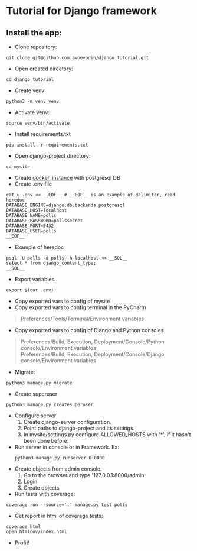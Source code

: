 # Tutorial for Django framework

## Install the app:
* Clone repository:
```shell
git clone git@github.com:avoevodin/django_tutorial.git
```
* Open created directory:
```shell
cd django_tutorial
```
* Create venv:
```shell
python3 -m venv venv
```
* Activate venv:
```shell
source venv/bin/activate
```
* Install requirements.txt
```shell
pip install -r requirements.txt
```
* Open django-project directory:
```shell
cd mysite
```
* Create [docker_instance](DOCKER_TUTORIAL.md) with postgresql DB
* Create .env file
```shell
cat > .env << __EOF__ # __EOF__ is an example of delimiter, read heredoc
DATABASE_ENGINE=django.db.backends.postgresql
DATABASE_HOST=localhost
DATABASE_NAME=polls
DATABASE_PASSWORD=pollssecret
DATABASE_PORT=5432
DATABASE_USER=polls
__EOF__
```
* Example of heredoc
```shell
psql -U polls -d polls -h localhost << __SQL__
select * from django_content_type;
__SQL__
```
* Export variables
```shell
export $(cat .env)
```
* Copy exported vars to config of mysite
* Copy exported vars to config terminal in the PyCharm
> Preferences/Tools/Terminal/Environment variables
* Copy exported vars to config of Django and Python consoles
> Preferences/Build, Execution, Deployment/Console/Python console/Environment variables
> <br/>Preferences/Build, Execution, Deployment/Console/Django console/Environment variables 
* Migrate:
```shell
python3 manage.py migrate
```
* Create superuser
```shell
python3 manage.py createsuperuser
```
* Configure server
    1. Create django-server configuration.
    2. Point paths to django-project and its settings.
    3. In mysite/settings.py configure ALLOWED_HOSTS with '*',
        if it hasn't been done before.
* Run server in console or in Framework. Ex:
    ```shell
    python3 manage.py runserver 0:8000
    ```
* Create objects from admin console.
    1. Go to the browser and type '127.0.0.1:8000/admin'
    2. Login
    3. Create objects
* Run tests with coverage: 
```shell
coverage run --source='.' manage.py test polls
```
* Get report in html of coverage tests:
```shell
coverage html
open htmlcov/index.html
```
* Profit!
